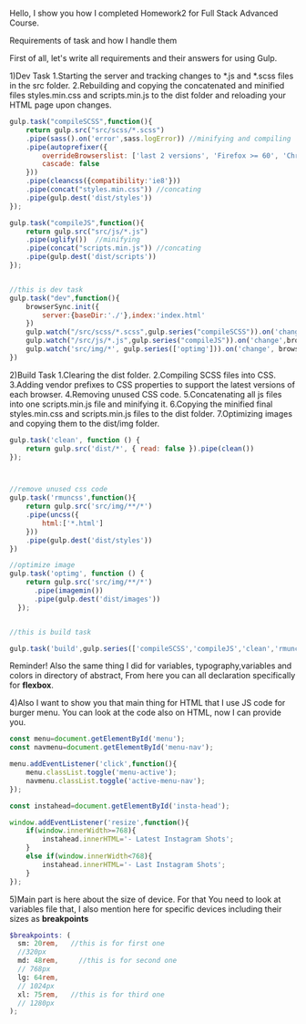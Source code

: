 Hello, I show you how I completed Homework2 for Full Stack Advanced Course.

Requirements of task and how I handle them


First of all, let's write all requirements and their answers for using Gulp.

1)Dev Task
1.Starting the server and tracking changes to *.js and *.scss files in the src folder.
2.Rebuilding and copying the concatenated and minified files styles.min.css and scripts.min.js to the dist folder and reloading your HTML page upon changes.

```javascript
gulp.task("compileSCSS",function(){
    return gulp.src("src/scss/*.scss")
    .pipe(sass().on('error',sass.logError)) //minifying and compiling
    .pipe(autoprefixer({
        overrideBrowserslist: ['last 2 versions', 'Firefox >= 60', 'Chrome >= 62', 'Safari >= 11', 'iOS >= 11', 'Edge >= 16'],
        cascade: false
    }))   
    .pipe(cleancss({compatibility:'ie8'}))
    .pipe(concat("styles.min.css")) //concating
    .pipe(gulp.dest('dist/styles'))
});

gulp.task("compileJS",function(){
    return gulp.src("src/js/*.js")
    .pipe(uglify())  //minifying
    .pipe(concat("scripts.min.js")) //concating
    .pipe(gulp.dest('dist/scripts'))
});


//this is dev task
gulp.task("dev",function(){
    browserSync.init({
        server:{baseDir:'./'},index:'index.html'
    })
    gulp.watch("/src/scss/*.scss",gulp.series("compileSCSS")).on('change',browserSync.reload);
    gulp.watch("/src/js/*.js",gulp.series("compileJS")).on('change',browserSync.reload);
    gulp.watch('src/img/*', gulp.series(['optimg'])).on('change', browserSync.reload);
})

```


2)Build Task
1.Clearing the dist folder.
2.Compiling SCSS files into CSS.
3.Adding vendor prefixes to CSS properties to support the latest versions of each browser.
4.Removing unused CSS code.
5.Concatenating all js files into one scripts.min.js file and minifying it.
6.Copying the minified final styles.min.css and scripts.min.js files to the dist folder.
7.Optimizing images and copying them to the dist/img folder.


```javascript
gulp.task('clean', function () {
    return gulp.src('dist/*', { read: false }).pipe(clean())
});



//remove unused css code
gulp.task('rmuncss',function(){
    return gulp.src('src/img/**/*')
    .pipe(uncss({
        html:['*.html']
    }))
    .pipe(gulp.dest('dist/styles'))
})

//optimize image
gulp.task('optimg', function () {
    return gulp.src('src/img/**/*')
      .pipe(imagemin())
      .pipe(gulp.dest('dist/images'))
  });


//this is build task

gulp.task('build',gulp.series(['compileSCSS','compileJS','clean','rmuncss','optimg']))

```


Reminder! Also the same thing I did for variables, typography,variables and colors in directory of abstract, From here you can all declaration specifically for **flexbox**.


4)Also I want to show you that main thing for HTML that I use JS code for burger menu. You can look at the code also on HTML, now I can provide you.

```javascript
const menu=document.getElementById('menu');
const navmenu=document.getElementById('menu-nav');

menu.addEventListener('click',function(){
    menu.classList.toggle('menu-active');
    navmenu.classList.toggle('active-menu-nav');
});
```

```javascript
const instahead=document.getElementById('insta-head');

window.addEventListener('resize',function(){
    if(window.innerWidth>=768){
        instahead.innerHTML='- Latest Instagram Shots';
    }
    else if(window.innerWidth<768){
        instahead.innerHTML='- Last Instagram Shots';
    }
});

```


5)Main part is here about the size of device. For that
You need to look at variables file that, I also mention here for specific devices including their sizes as **breakpoints**

```scss
$breakpoints: (
  sm: 20rem,   //this is for first one
  //320px
  md: 48rem,     //this is for second one
  // 768px
  lg: 64rem,
  // 1024px
  xl: 75rem,   //this is for third one
  // 1280px
);
```


